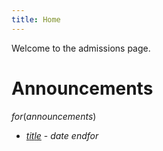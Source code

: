 ```yaml
---
title: Home
---
```


Welcome to the admissions page.

# Announcements

$for(announcements)$
* [$title$]($url$) - $date$
$endfor$
